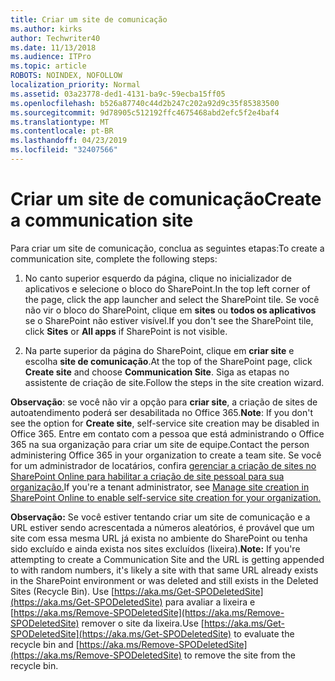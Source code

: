 ```yaml
---
title: Criar um site de comunicação
ms.author: kirks
author: Techwriter40
ms.date: 11/13/2018
ms.audience: ITPro
ms.topic: article
ROBOTS: NOINDEX, NOFOLLOW
localization_priority: Normal
ms.assetid: 03a23778-ded1-4131-ba9c-59ecba15ff05
ms.openlocfilehash: b526a87740c44d2b247c202a92d9c35f85383500
ms.sourcegitcommit: 9d78905c512192ffc4675468abd2efc5f2e4baf4
ms.translationtype: MT
ms.contentlocale: pt-BR
ms.lasthandoff: 04/23/2019
ms.locfileid: "32407566"
---
```

# <a name="create-a-communication-site"></a><span data-ttu-id="28864-102">Criar um site de comunicação</span><span class="sxs-lookup"><span data-stu-id="28864-102">Create a communication site</span></span>

<span data-ttu-id="28864-103">Para criar um site de comunicação, conclua as seguintes etapas:</span><span class="sxs-lookup"><span data-stu-id="28864-103">To create a communication site, complete the following steps:</span></span> 
  
1. <span data-ttu-id="28864-104">No canto superior esquerdo da página, clique no inicializador de aplicativos e selecione o bloco do SharePoint.</span><span class="sxs-lookup"><span data-stu-id="28864-104">In the top left corner of the page, click the app launcher and select the SharePoint tile.</span></span> <span data-ttu-id="28864-105">Se você não vir o bloco do SharePoint, clique em **sites** ou **todos os aplicativos** se o SharePoint não estiver visível.</span><span class="sxs-lookup"><span data-stu-id="28864-105">If you don't see the SharePoint tile, click **Sites** or **All apps** if SharePoint is not visible.</span></span> 
    
2. <span data-ttu-id="28864-106">Na parte superior da página do SharePoint, clique em **criar site** e escolha **site de comunicação**.</span><span class="sxs-lookup"><span data-stu-id="28864-106">At the top of the SharePoint page, click **Create site** and choose **Communication Site**.</span></span> <span data-ttu-id="28864-107">Siga as etapas no assistente de criação de site.</span><span class="sxs-lookup"><span data-stu-id="28864-107">Follow the steps in the site creation wizard.</span></span> 
    
 <span data-ttu-id="28864-108">**Observação**: se você não vir a opção para **criar site**, a criação de sites de autoatendimento poderá ser desabilitada no Office 365.</span><span class="sxs-lookup"><span data-stu-id="28864-108">**Note**: If you don't see the option for **Create site**, self-service site creation may be disabled in Office 365.</span></span> <span data-ttu-id="28864-109">Entre em contato com a pessoa que está administrando o Office 365 na sua organização para criar um site de equipe.</span><span class="sxs-lookup"><span data-stu-id="28864-109">Contact the person administering Office 365 in your organization to create a team site.</span></span> <span data-ttu-id="28864-110">Se você for um administrador de locatários, confira [gerenciar a criação de sites no SharePoint Online para habilitar a criação de site pessoal para sua organização.](https://go.microsoft.com/fwlink/?linkid=2018780)</span><span class="sxs-lookup"><span data-stu-id="28864-110">If you're a tenant administrator, see [Manage site creation in SharePoint Online to enable self-service site creation for your organization.](https://go.microsoft.com/fwlink/?linkid=2018780)</span></span>
  
 <span data-ttu-id="28864-111">**Observação:** Se você estiver tentando criar um site de comunicação e a URL estiver sendo acrescentada a números aleatórios, é provável que um site com essa mesma URL já exista no ambiente do SharePoint ou tenha sido excluído e ainda exista nos sites excluídos (lixeira).</span><span class="sxs-lookup"><span data-stu-id="28864-111">**Note:** If you're attempting to create a Communication Site and the URL is getting appended to with random numbers, it's likely a site with that same URL already exists in the SharePoint environment or was deleted and still exists in the Deleted Sites (Recycle Bin).</span></span> <span data-ttu-id="28864-112">Use [https://aka.ms/Get-SPODeletedSite](https://aka.ms/Get-SPODeletedSite) para avaliar a lixeira e [https://aka.ms/Remove-SPODeletedSite](https://aka.ms/Remove-SPODeletedSite) remover o site da lixeira.</span><span class="sxs-lookup"><span data-stu-id="28864-112">Use [https://aka.ms/Get-SPODeletedSite](https://aka.ms/Get-SPODeletedSite) to evaluate the recycle bin and [https://aka.ms/Remove-SPODeletedSite](https://aka.ms/Remove-SPODeletedSite) to remove the site from the recycle bin.</span></span> 
  

